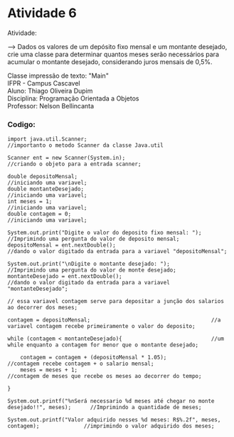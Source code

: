 # Atividade 6

Atividade:

--> Dados os valores de um depósito fixo mensal e um montante desejado, crie uma classe para determinar quantos meses serão necessários para acumular o montante desejado, considerando juros mensais de 0,5%.

Classe impressão de texto: "Main"  
IFPR - Campus Cascavel  
Aluno: Thiago Oliveira Dupim    
Disciplina: Programação Orientada a Objetos  
Professor: Nelson Bellincanta

### Codigo:
```
import java.util.Scanner;                                       //importanto o metodo Scanner da classe Java.util

Scanner ent = new Scanner(System.in);                           //criando o objeto para a entrada scanner;

double depositoMensal;                                          //iniciando uma variavel;
double montanteDesejado;                                        //iniciando uma variavel;
int meses = 1;                                                  //iniciando uma variavel;
double contagem = 0;                                            //iniciando uma variavel;
          
System.out.print("Digite o valor do deposito fixo mensal: ");   //Imprimindo uma pergunta do valor de deposito mensal;
depositoMensal = ent.nextDouble();                              //dando o valor digitado da entrada para a variavel "depositoMensal";
          
System.out.print("\nDigite o montante desejado: ");             //Imprimindo uma pergunta do valor de monte desejado;
montanteDesejado = ent.nextDouble();                            //dando o valor digitado da entrada para a variavel "montanteDesejado";

// essa variavel contagem serve para depositar a junção dos salarios ao decorrer dos meses;

contagem = depositoMensal;                                      //a variavel contagem recebe primeiramente o valor do deposito;
          
while (contagem < montanteDesejado){                            //um while enquanto a contagem for menor que o montante desejado;
             
    contagem = contagem + (depositoMensal * 1.05);              //contagem recebe contagem + o salario mensal;
    meses = meses + 1;                                          //contagem de meses que recebe os meses ao decorrer do tempo;
          
}
          
System.out.printf("%nSerá necessario %d meses até chegar no monte desejado!!", meses);      //Imprimindo a quantidade de meses;

System.out.printf("Valor adquirido nesses %d meses: R$%.2f", meses, contagem);              //imprimindo o valor adquirido dos meses;
```

